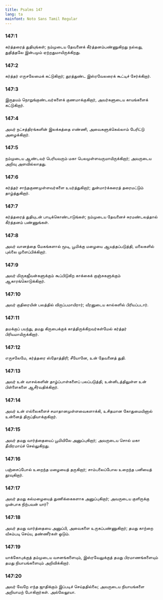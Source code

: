```yaml
---
title: Psalms 147
lang: ta
mainfont: Noto Sans Tamil Regular
---
```


###  147:1

கர்த்தரைத் துதியுங்கள்; நம்முடைய தேவனைக் கீர்த்தனம்பண்ணுகிறது நல்லது, துதித்தலே இன்பமும் ஏற்றதுமாயிருக்கிறது.

###  147:2

கர்த்தர் எருசலேமைக் கட்டுகிறார்; துரத்துண்ட இஸ்ரவேலரைக் கூட்டிச் சேர்க்கிறார்.

###  147:3

இருதயம் நொறுங்குண்டவர்களைக் குணமாக்குகிறார், அவர்களுடைய காயங்களைக் கட்டுகிறார்.

###  147:4

அவர் நட்சத்திரங்களின் இலக்கத்தை எண்ணி, அவைகளுக்கெல்லாம் பேரிட்டு அழைக்கிறார்.

###  147:5

நம்முடைய ஆண்டவர் பெரியவரும் மகா பெலமுள்ளவருமாயிருக்கிறார்; அவருடைய அறிவு அளவில்லாதது.

###  147:6

கர்த்தர் சாந்தகுணமுள்ளவர்களை உயர்த்துகிறார்; துன்மார்க்கரைத் தரைமட்டும் தாழ்த்துகிறார்.

###  147:7

கர்த்தரைத் துதியுடன் பாடிக்கொண்டாடுங்கள்; நம்முடைய தேவனைச் சுரமண்டலத்தால் கீர்த்தனம் பண்ணுங்கள்.

###  147:8

அவர் வானத்தை மேகங்களால் மூடி, பூமிக்கு மழையை ஆயத்தப்படுத்தி, மலைகளில் புல்லை முளைப்பிக்கிறார்.

###  147:9

அவர் மிருகஜீவன்களுக்கும் கூப்பிடுகிற காக்கைக் குஞ்சுகளுக்கும் ஆகாரங்கொடுக்கிறார்.

###  147:10

அவர் குதிரையின் பலத்தில் விருப்பமாயிரார்; வீரனுடைய கால்களில் பிரியப்படார்.

###  147:11

தமக்குப் பயந்து, தமது கிருபைக்குக் காத்திருக்கிறவர்கள்மேல் கர்த்தர் பிரியமாயிருக்கிறார்.

###  147:12

எருசலேமே, கர்த்தரை ஸ்தோத்திரி; சீயோனே, உன் தேவனைத் துதி.

###  147:13

அவர் உன் வாசல்களின் தாழ்ப்பாள்களைப் பலப்படுத்தி, உன்னிடத்திலுள்ள உன் பிள்ளைகளை ஆசீர்வதிக்கிறார்.

###  147:14

அவர் உன் எல்லைகளைச் சமாதானமுள்ளவைகளாக்கி, உசிதமான கோதுமையினால் உன்னைத் திருப்தியாக்குகிறார்.

###  147:15

அவர் தமது வார்த்தையைப் பூமியிலே அனுப்புகிறார்; அவருடைய சொல் மகா தீவிரமாய்ச் செல்லுகிறது.

###  147:16

பஞ்சைப்போல் உறைந்த மழையைத் தருகிறார்; சாம்பலைப்போல உறைந்த பனியைத் தூவுகிறார்.

###  147:17

அவர் தமது கல்மழையைத் துணிக்கைகளாக அனுப்புகிறார்; அவருடைய குளிருக்கு முன்பாக நிற்பவன் யார்?

###  147:18

அவர் தமது வார்த்தையை அனுப்பி, அவைகளை உருகப்பண்ணுகிறார்; தமது காற்றை வீசும்படி செய்ய, தண்ணீர்கள் ஓடும்.

###  147:19

யாக்கோபுக்குத் தம்முடைய வசனங்களையும், இஸ்ரவேலுக்குத் தமது பிரமாணங்களையும் தமது நியாயங்களையும் அறிவிக்கிறார்.

###  147:20

அவர் வேறே எந்த ஜாதிக்கும் இப்படிச் செய்ததில்லை; அவருடைய நியாயங்களை அறியாமற் போகிறார்கள். அல்லேலூயா.

